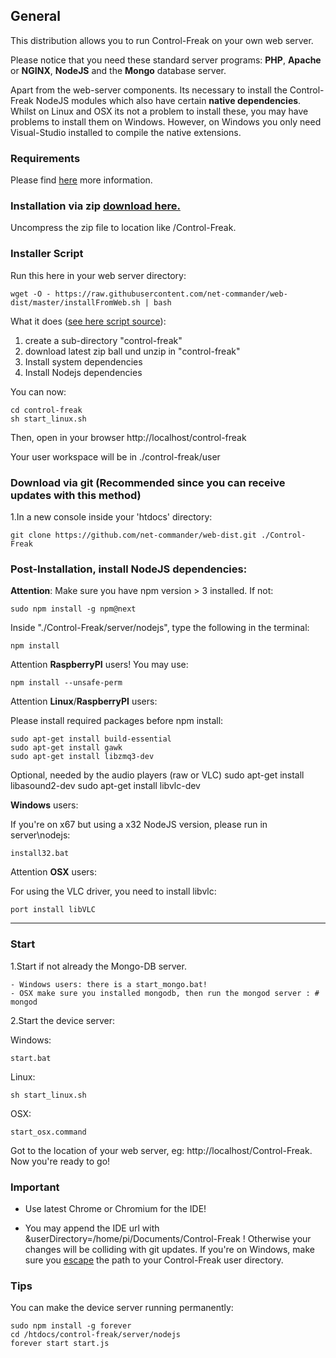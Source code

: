 ## General

This distribution allows you to run Control-Freak on your own web server.
 
Please notice that you need these standard server programs: **PHP**, **Apache** or **NGINX**, **NodeJS** and the **Mongo** database server.

Apart from the web-server components. Its necessary to install the Control-Freak NodeJS modules which also 
have certain **native dependencies**. Whilst on Linux and OSX its not a problem to install these, you may have problems to 
install them on Windows. However, on Windows you only need Visual-Studio installed to compile the native extensions.


### Requirements

Please find [here](./WEB/Requirements) more information.


### **Installation via zip [download here.](http://pearls-media.com/control-freak/?ddownload=3807)**

Uncompress the zip file to location like /Control-Freak.


### **Installer Script**

Run this here in your web server directory: 

    wget -O - https://raw.githubusercontent.com/net-commander/web-dist/master/installFromWeb.sh | bash

What it does ([see here script source](https://raw.githubusercontent.com/net-commander/web-dist/master/installFromWeb.sh)):

1. create a sub-directory "control-freak"
2. download latest zip ball und unzip in "control-freak"
3. Install system dependencies
4. Install Nodejs dependencies

You can now:

    cd control-freak
    sh start_linux.sh

Then, open in your browser http://localhost/control-freak

Your user workspace will be in ./control-freak/user



### **Download via git (Recommended since you can receive updates with this method)**

1.In a new console inside your 'htdocs' directory:

    git clone https://github.com/net-commander/web-dist.git ./Control-Freak


### Post-Installation, install NodeJS dependencies: 

**Attention**: Make sure you have npm version > 3 installed. If not:

    sudo npm install -g npm@next


Inside "./Control-Freak/server/nodejs", type the following in the terminal: 
  
    npm install

Attention **RaspberryPI** users! You may use:

    npm install --unsafe-perm

    
Attention **Linux**/**RaspberryPI** users:

Please install required packages before npm install: 

    sudo apt-get install build-essential
    sudo apt-get install gawk
    sudo apt-get install libzmq3-dev

Optional, needed by the audio players (raw or VLC)
    sudo apt-get install libasound2-dev 
    sudo apt-get install libvlc-dev

**Windows** users:

If you're on x67 but using a x32 NodeJS version, please run in server\nodejs:

    install32.bat


Attention **OSX** users:

For using the VLC driver, you need to install libvlc: 

    port install libVLC


<hr/>

### Start 

1.Start if not already the Mongo-DB server. 
    
    - Windows users: there is a start_mongo.bat!
    - OSX make sure you installed mongodb, then run the mongod server : # mongod


2.Start the device server:

Windows: 

    start.bat

Linux:

    sh start_linux.sh
    
OSX:
    
    start_osx.command


Got to the location of your web server, eg: http://localhost/Control-Freak. Now you're ready to go!
 

### Important

- Use latest Chrome or Chromium for the IDE!

- You may append the IDE url with &userDirectory=/home/pi/Documents/Control-Freak ! Otherwise your changes 
  will be colliding with git updates. If you're on Windows, make sure you [escape](www.freeformatter.com/html-escape.html#ad-output) the path to your 
  Control-Freak user directory.



### Tips

You can make the device server running permanently:
 
    sudo npm install -g forever
    cd /htdocs/control-freak/server/nodejs
    forever start start.js
    